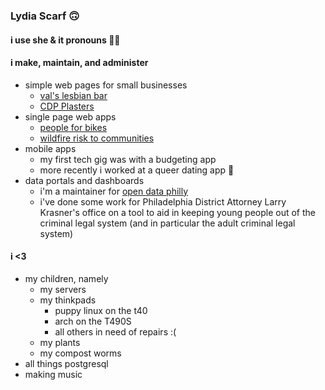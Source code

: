 ### Lydia Scarf 🙃

#### i use she & it pronouns 🏳️‍⚧️

#### i make, maintain, and administer
- simple web pages for small businesses
  - [val's lesbian bar](https://valslesbianbar.com/)
  - [CDP Plasters](http://cdpplasters.com/)
- single page web apps
  - [people for bikes](https://bna.peopleforbikes.org/#/)
  - [wildfire risk to communities](https://wildfirerisk.org/explore)
- mobile apps
  - my first tech gig was with a budgeting app
  - more recently i worked at a queer dating app 💚
- data portals and dashboards
  - i'm a maintainer for [open data philly](https://github.com/opendataphilly/opendataphilly-jkan)
  - i've done some work for Philadelphia District Attorney Larry Krasner's office on a tool to aid in keeping young people out of the criminal legal system (and in particular the adult criminal legal system)

#### i <3
- my children, namely
  - my servers
  - my thinkpads
    - puppy linux on the t40
    - arch on the T490S
    - all others in need of repairs :(
  - my plants
  - my compost worms
- all things postgresql
- making music
